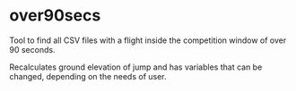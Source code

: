 # over90secs
Tool to find all CSV files with a flight inside the competition window of over 90 seconds.

Recalculates ground elevation of jump and has variables that can be changed, depending on the needs of user.
